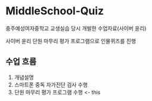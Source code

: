 # MiddleSchool-Quiz
충주예성여자중학교 교생실습 당시 개발한 수업자료(사이버 윤리)

사이버 윤리 단원 마무리 평가 프로그램으로 인물퀴즈를 진행

## 수업 흐름
1. 개념설명
2. 스마트폰 중독 자가진단 검사 수행
3. 단원 마무리 평가 프로그램 수행 <- this


